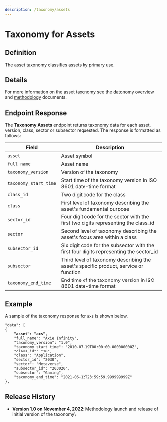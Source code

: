 ```yaml
---
description: /taxonomy/assets
---
```


# Taxonomy for Assets

## **Definition**

The asset taxonomy classifies assets by primary use.&#x20;

## Details

For more information on the asset taxonomy see the [datonomy overview](./) and [methodology](../methodologies/) documents.

## Endpoint Response

The **Taxonomy Assets** endpoint returns taxonomy data for each asset, version, class, sector or subsector requested.  The response is formatted as follows:

| Field                 | Description                                                                             |
| --------------------- | --------------------------------------------------------------------------------------- |
| `asset`               | Asset symbol                                                                            |
| `full name`           | Asset name                                                                              |
| `taxonomy_version`    | Version of the taxonomy                                                                 |
| `taxonomy_start_time` | Start time of the taxonomy version in ISO 8601 date-time format                         |
| `class_id`            | Two digit code for the class                                                            |
| `class`               | First level of taxonomy describing the asset's fundamental purpose                      |
| `sector_id`           | Four digit code for the sector with the first two digits representing the class\_id     |
| `sector`              | Second level of taxonomy describing the asset's focus area within a class               |
| `subsector_id`        | Six digit code for the subsector with the first four digits representing the sector\_id |
| `subsector`           | Third level of taxonomy describing the asset's specific product, service or function    |
| `taxonomy_end_time`   | End time of the taxonomy version in ISO 8601 date-time format                           |

## Example

A sample of the taxonomy response for  `axs` is  shown below.&#x20;

<pre><code>"data": [
{
<strong>    "asset": "axs",
</strong>    "full_name": "Axie Infinity",
    "taxonomy_version": "1.0",
    "taxonomy_start_time": "2010-07-19T00:00:00.000000000Z",
    "class_id": "20",
    "class": "Application",
    "sector_id": "2030",
    "sector": "Metaverse",
    "subsector_id": "203020",
    "subsector": "Gaming",
    "taxonomy_end_time": "2021-06-12T23:59:59.999999999Z"
},
</code></pre>

## Release History

* **Version 1.0 on November 4, 2022**: Methodology launch and release of initial version of the taxonomy\
